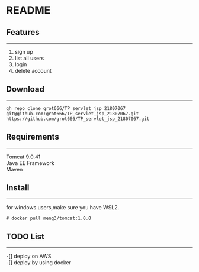 README
===========================
## Features
***
1. sign up  
2. list all users  
3. login  
4. delete account

## Download
***
    gh repo clone grot666/TP_servlet_jsp_21807067
    git@github.com:grot666/TP_servlet_jsp_21807067.git
    https://github.com/grot666/TP_servlet_jsp_21807067.git
## Requirements
***
Tomcat  9.0.41  
Java EE  Framework  
Maven  

## Install  
***
for windows users,make sure you have WSL2.  

    # docker pull meng3/tomcat:1.0.0
    

## TODO List
***

-[] deploy on AWS  
-[] deploy by using docker  





